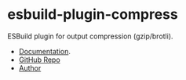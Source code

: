 # esbuild-plugin-compress

ESBuild plugin for output compression (gzip/brotli).

- [Documentation](https://nx-plugins.netlify.app/derived/esbuild.html#compress).
- [GitHub Repo](https://github.com/LinbuduLab/nx-plugins)
- [Author](https://github.com/linbudu599)
